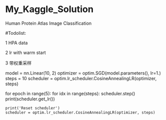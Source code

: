 # My_Kaggle_Solution

Human Protein Atlas Image Classification

#Todolist:

1 HPA data

2 lr with warm start

3 带权重采样

model = nn.Linear(10, 2)
optimizer = optim.SGD(model.parameters(), lr=1.)
steps = 10
scheduler = optim.lr_scheduler.CosineAnnealingLR(optimizer, steps)

for epoch in range(5):
    for idx in range(steps):
        scheduler.step()
        print(scheduler.get_lr())
    
    print('Reset scheduler')
    scheduler = optim.lr_scheduler.CosineAnnealingLR(optimizer, steps)
